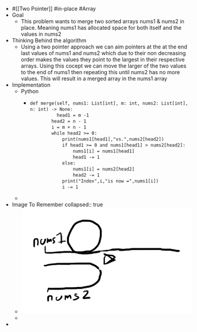 - #[[Two Pointer]] #in-place #Array
- Goal
	- This problem wants to merge two sorted arrays nums1 & nums2 in place. Meaning nums1 has allocated space for both itself and the values in nums2
- Thinking Behind the algorithm
	- Using a two pointer approach we can aim pointers at the at the end last values of nums1 and nums2 which due to their non decreasing order makes the values they point to the largest in their respective arrays. Using this cocept we can move the larger of the two values to the end of nums1 then repeating this until nums2 has no more values. This will result in a merged array in the nums1 array
- Implementation
	- Python
		- ```
		  def merge(self, nums1: List[int], m: int, nums2: List[int], n: int) -> None:
		         	head1 = m -1
		          head2 = n - 1
		          i = m + n - 1
		          while head2 >= 0:
		              print(nums1[head1],"vs.",nums2[head2])
		              if head1 >= 0 and nums1[head1] > nums2[head2]:
		                  nums1[i] = nums1[head1]
		                  head1 -= 1
		              else:
		                  nums1[i] = nums2[head2]
		                  head2 -= 1
		              print("Index",i,"is now =",nums1[i])
		              i -= 1
		  ```
	-
- Image To Remember
  collapsed:: true
	- ![image.png](../assets/image_1757099313656_0.png)
	-
-